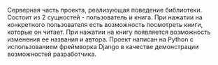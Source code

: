 Серверная часть проекта, реализующая поведение библиотеки.
Состоит из 2 сущностей - пользователь и книга. 
При нажатии на конкретного пользователя есть возможность посмотреть книги, которые он читает.
При нажатии на книгу появляется возможность изменения ее названия и автора.
Проект написан на Python с использованием фреймворка Django в качестве демонстрации возможностей разработчика.